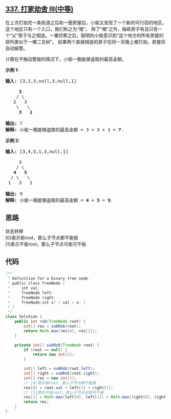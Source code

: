 ## [337. 打家劫舍 III(中等)](https://leetcode-cn.com/problems/house-robber-iii/)
<div class="notranslate"><p>在上次打劫完一条街道之后和一圈房屋后，小偷又发现了一个新的可行窃的地区。这个地区只有一个入口，我们称之为“根”。 除了“根”之外，每栋房子有且只有一个“父“房子与之相连。一番侦察之后，聪明的小偷意识到“这个地方的所有房屋的排列类似于一棵二叉树”。 如果两个直接相连的房子在同一天晚上被打劫，房屋将自动报警。</p>

<p>计算在不触动警报的情况下，小偷一晚能够盗取的最高金额。</p>

<p><strong>示例 1:</strong></p>

<pre><strong>输入: </strong>[3,2,3,null,3,null,1]

     <strong>3</strong>
    / \
   2   3
    \   \ 
     <strong>3</strong>   <strong>1</strong>

<strong>输出:</strong> 7 
<strong>解释:</strong>&nbsp;小偷一晚能够盗取的最高金额 = 3 + 3 + 1 = <strong>7</strong>.</pre>

<p><strong>示例 2:</strong></p>

<pre><strong>输入: </strong>[3,4,5,1,3,null,1]

&nbsp;    3
    / \
   <strong>4</strong>   <strong>5</strong>
  / \   \ 
 1   3   1

<strong>输出:</strong> 9
<strong>解释:</strong>&nbsp;小偷一晚能够盗取的最高金额&nbsp;= <strong>4</strong> + <strong>5</strong> = <strong>9</strong>.
</pre>
</div>

## 思路
状态转移  
[0]表示偷root，那么子节点都不能偷  
[1]表示不偷root，那么子节点可偷可不偷

## 代码
```java
/**
 * Definition for a binary tree node.
 * public class TreeNode {
 *     int val;
 *     TreeNode left;
 *     TreeNode right;
 *     TreeNode(int x) { val = x; }
 * }
 */
class Solution {
    public int rob(TreeNode root) {
        int[] res = subRob(root);
        return Math.max(res[0], res[1]);
    }

    private int[] subRob(TreeNode root) {
        if (root == null) {
            return new int[2];
        }

        int[] left = subRob(root.left);
        int[] right = subRob(root.right);
        int[] res = new int[2];
        // [0]表示偷root，那么子节点都不能偷
        res[0] = root.val + left[1] + right[1];
        // [1]表示不偷root，那么子节点可偷可不偷
        res[1] = Math.max(left[0], left[1]) + Math.max(right[0], right[1]);
        return res;
    }
}
```
